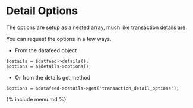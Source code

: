 # Detail Options

The options are setup as a nested array, much like transaction details are.

You can request the options in a few ways.

* From the datafeed object

```
$details = $datfeed->details();
$options = $$details->options();
```

* Or from the details get method
```
$options = $datafeed->details->get('transaction_detail_options');
```

{% include menu.md %}